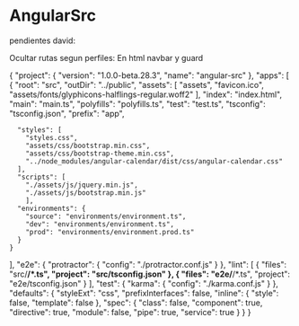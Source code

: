 # AngularSrc

pendientes david:

Ocultar rutas segun perfiles: En html navbar y guard

{
  "project": {
    "version": "1.0.0-beta.28.3",
    "name": "angular-src"
  },
  "apps": [
    {
      "root": "src",
      "outDir": "../public",
      "assets": [
        "assets",
        "favicon.ico",
        "assets/fonts/glyphicons-halflings-regular.woff2"
      ],
      "index": "index.html",
      "main": "main.ts",
      "polyfills": "polyfills.ts",
      "test": "test.ts",
      "tsconfig": "tsconfig.json",
      "prefix": "app",

      "styles": [
        "styles.css",
        "assets/css/bootstrap.min.css",
        "assets/css/bootstrap-theme.min.css",
        "../node_modules/angular-calendar/dist/css/angular-calendar.css"
      ],
      "scripts": [
        "./assets/js/jquery.min.js",
        "./assets/js/bootstrap.min.js"
        ],
      "environments": {
        "source": "environments/environment.ts",
        "dev": "environments/environment.ts",
        "prod": "environments/environment.prod.ts"
      }
    }
  ],
  "e2e": {
    "protractor": {
      "config": "./protractor.conf.js"
    }
  },
  "lint": [
    {
      "files": "src/**/*.ts",
      "project": "src/tsconfig.json"
    },
    {
      "files": "e2e/**/*.ts",
      "project": "e2e/tsconfig.json"
    }
  ],
  "test": {
    "karma": {
      "config": "./karma.conf.js"
    }
  },
  "defaults": {
    "styleExt": "css",
    "prefixInterfaces": false,
    "inline": {
      "style": false,
      "template": false
    },
    "spec": {
      "class": false,
      "component": true,
      "directive": true,
      "module": false,
      "pipe": true,
      "service": true
    }
  }
}